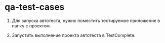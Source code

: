﻿# qa-test-cases

1. Для запуска автотеста, нужно поместить тестируемое приложение в папку с проектом.

2. Запустить выполнение проекта автотеста в TestComplete. 